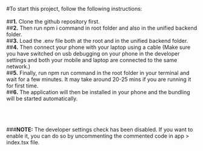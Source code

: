 #To start this project, follow the following instructions:<br><br>
##**1.** Clone the github repository first.<br>
##**2.** Then run npm i command in root folder and also in the unified backend folder.<br>
##**3.** Load the .env file both at the root and in the unified backend folder.<br>
##**4.** Then connect your phone with your laptop using a cable (Make sure you have switched on usb debugging on your phone in the developer settings and both your mobile and laptop are connected to the same network.)<br>
##**5.** Finally, run npm run command in the root folder in your terminal and wait for a few minutes. It may take around 20-25 mins if you are running it for first time.<br>
##**6.** The application will then be installed in your phone and the bundling will be started automatically.<br><br><br><br>


###**NOTE:**  The developer settings check has been disabled. If you want to enable it, you can do so by uncommenting the commented code in app > index.tsx file.
